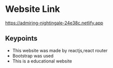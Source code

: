 # Website Link
https://admiring-nightingale-24e38c.netlify.app

## Keypoints
- This website was made by reactjs,react router
- Bootstrap was used
- This is a educational website
